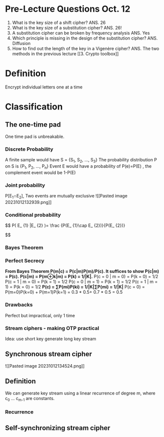 # Pre-Lecture Questions Oct. 12
1. What is the key size of a shift cipher? ANS. 26
2. What is the key size of a substitution cipher? ANS. 26!
3. A substitution cipher can be broken by frequency analysis ANS. Yes
4. Which principle is missing in the design of the substitution cipher? ANS. Diffusion
5. How to find out the length of the key in a Vigenère cipher? ANS. The two methods in the previous lecture [[3. Crypto toolbox]]

# Definition
Encrypt individual letters one at a time
# Classification
## The one-time pad 
One time pad is unbreakable. 
###  Discrete Probability
A finite sample would have S = {S<sub>1</sub>, S<sub>2</sub>, ..., S<sub>3</sub>}
The probability distribution P on S is {P<sub>1</sub>, P<sub>2</sub>, ..., P<sub>n</sub>} 
Event E would have a probability of P(e)=P(E) , the complement event would be 1-P(E)
### Joint probability
P[E<sub>1</sub>∩E<sub>2</sub>], Two events are mutually exclusive
![[Pasted image 20231012132939.png]]
### Conditional probability 
$$
P( E_ {1}  |E_ {2}  )=  \frac {P(E_ {1}\cap E_ {2})}{P(E_ {2})} 

$$

### Bayes Theorem 


### Perfect Secrecy 

**From Bayes Theorem P(m|c) = P(c|m)P(m)/P(c). It suffices to show P(c|m) = P(c).**
**P(c|m) = P(m⊕k|m) = P(k) = 1/|K|.**
P(c = 0 | m = 0) = P(k = 0) = 1/2
P(c = 1 | m = 0) = P(k = 1) = 1/2
P(c = 0 | m = 1) = P(k = 1) = 1/2
P(c = 1 | m = 1) = P(k = 0) = 1/2
**P(c) = ∑P(mi)P(ki) = 1/|K|∑P(mi) = 1/|K|**
P(c = 0) = P(m=0)P(k=0) + P(m=1)P(k=1) = 0.3 * 0.5+ 0.7 * 0.5 = 0.5

### Drawbacks 
Perfect but impractical, only 1 time

### Stream ciphers - making OTP practical
Idea: use short key generate long key stream
## Synchronous stream cipher 
![[Pasted image 20231012134524.png]]
## Definition 
We can generate key stream using a linear recurrence of degree m, where c<sub>0</sub> ... c<sub>m-1</sub> are constants. 
### Recurrence 


## Self-synchronizing stream cipher 

